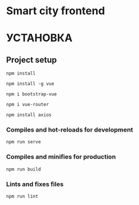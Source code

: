 # Smart city frontend

# УСТАНОВКА

## Project setup
```
npm install
```
```
npm install -g vue
```
```
npm i bootstrap-vue
```
```
npm i vue-router
```
```
npm install axios
```

### Compiles and hot-reloads for development
```
npm run serve
```

### Compiles and minifies for production
```
npm run build
```

### Lints and fixes files
```
npm run lint
```

